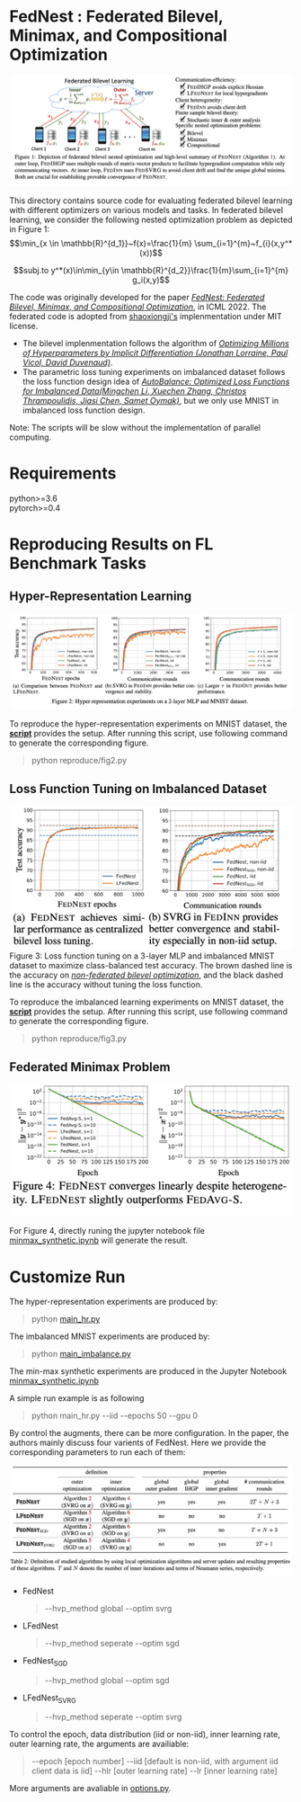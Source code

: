 # FedNest : Federated Bilevel, Minimax, and Compositional Optimization

![alt ](figs/fig1.png)

This directory contains source code for evaluating federated bilevel learning with different optimizers on various models and tasks.  In federated bilevel learning, we consider the following nested optimization problem as depicted in Figure 1:
$$\min_{x \in \mathbb{R}^{d_1}}~f(x)=\frac{1}{m} \sum_{i=1}^{m}~f_{i}(x,y^*(x))$$

$$subj.to y^*(x)\in\min_{y\in \mathbb{R}^{d_2}}\frac{1}{m}\sum_{i=1}^{m} g_i(x,y)$$

The code was originally developed for the paper [*FedNest: Federated Bilevel, Minimax, and Compositional Optimization*](https://arxiv.org/abs/2205.02215), in ICML 2022. The federated code is adopted from [shaoxiongji's](https://github.com/shaoxiongji/federated-learning) implenmentation under MIT license. 


- The bilevel implenmentation follows the algorithm of 
[*Optimizing Millions of Hyperparameters by Implicit Differentiation (Jonathan Lorraine, Paul Vicol, David Duvenaud)*](https://arxiv.org/abs/1911.02590). 
- The parametric loss tuning experiments on imbalanced dataset follows the loss function design idea of 
[*AutoBalance: Optimized Loss Functions for Imbalanced Data(Mingchen Li, Xuechen Zhang, Christos Thrampoulidis, Jiasi Chen, Samet Oymak)*](https://openreview.net/pdf?id=ebQXflQre5a), but we only use MNIST in imbalanced loss function design. 

Note: The scripts will be slow without the implementation of parallel computing. 

# Requirements
python>=3.6  
pytorch>=0.4

# Reproducing Results on FL Benchmark Tasks

## Hyper-Representation Learning
![alt](figs/fig2.png)

To reproduce the hyper-representation experiments on MNIST dataset, the [**script**](reproduce/fig2.sh) provides the setup. After running this script, use following command to generate the corresponding figure.
>python reproduce/fig2.py

## Loss Function Tuning on Imbalanced Dataset
![alt](figs/fig31.png)
Figure 3: Loss function tuning on a 3-layer MLP and imbalanced MNIST dataset to maximize class-balanced test accuracy. The brown dashed line is the accuracy on [*non-federated bilevel optimization*](https://openreview.net/pdf?id=ebQXflQre5a), and the  black dashed line is the accuracy without tuning the loss function.


To reproduce the imbalanced learning experiments on MNIST dataset, the [**script**](reproduce/fig3.sh) provides the setup. After running this script, use following command to generate the corresponding figure.
>python reproduce/fig3.py


## Federated Minimax Problem
![alt](figs/fig4.png)

For Figure 4, directly runing the jupyter notebook file [minmax_synthetic.ipynb](minmax_synthetic.ipynb) will generate the result.



# Customize Run

The hyper-representation experiments are produced by:
> python [main_hr.py](main_hr.py)

The imbalanced MNIST experiments are produced by:
> python [main_imbalance.py](main_imbalance.py)

The min-max synthetic experiments are produced in the Jupyter Notebook [minmax_synthetic.ipynb](minmax_synthetic.ipynb)

A simple run example is as following
> python main_hr.py --iid --epochs 50 --gpu 0 

By control the augments, there can be more configuration. In the paper, the authors mainly discuss four varients of FedNest. Here we provide the corresponding parameters to run each of them:

![alt 4 main algorithms appears in the paper.](figs/fig_algo.png)

- FedNest
    > --hvp_method global --optim svrg
- LFedNest
    > --hvp_method seperate --optim sgd
- FedNest<sub>SGD</sub>
    > --hvp_method global --optim sgd
- LFedNest<sub>SVRG</sub>
    > --hvp_method seperate --optim svrg

To control the epoch, data distribution (iid or non-iid), inner learning rate, outer learning rate, the arguments are availiable:
> --epoch [epoch number] --iid [default is non-iid, with argument iid client data is iid] --hlr [outer learning rate] --lr [inner learning rate]


More arguments are avaliable in [options.py](utils/options.py). 
